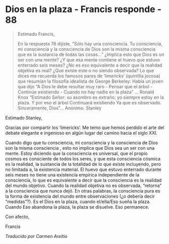 # Dios en la plaza - Francis responde - 88

>Estimado Francis,
>
>En la respuesta 76 dijiste, “Sólo hay una consciencia. Tu consciencia, mi consciencia y la consciencia de Dios son la misma consciencia que es la sustancia de todas las cosas…” ¿Implica esto que Dios es un ser con una mente? ¿Y que esa mente contiene el huevo que estuvo enterrado seis meses? ¿No es eso equivalente a decir que la realidad objetiva es real? ¿Que existe este o no siendo observada? Lo que dices me recuerda los famosos pares de ‘limericks’ (quintilla jocosa) que resumían la filosofía idealista de George Berkeley: Había un joven que dijo “A Dios le debe resultar muy raro - Pensar que el árbol - Continúe existiendo - Cuando no hay nadie en la plaza” … Ronald Knox “Estimado Señor: su asombro es extraño; yo siempre estoy en la plaza. Y por eso el árbol Continuará existiendo Ya que es observado. Sinceramente, Dios”… Anónimo. Stanley

Estimado Stanley,

Gracias por compartir los ‘limericks’. Me temo que hemos perdido el arte del debate elegante e ingenioso en algún lugar del camino hacia el siglo XXI.

Cuando digo que tu consciencia, mi consciencia y la consciencia de Dios son la misma consciencia , esto no implica que Dios sea un ser con una mente. Estoy diciendo que la consciencia es universal, que el propio cosmos es consciente de todos los seres, y que esta consciencia cósmica es la realidad, la sustancia de la totalidad de lo que existe incluyendo, pero no limitada a, la existencia material. El huevo que estuvo enterrado durante seis meses no tiene una existencia empírica independiente de la consciencia, lo que es equivalente a decir que la consciencia es la realidad del mundo objetivo. Cuando la realidad objetiva no es observada, “retorna” a la consciencia que nunca dejó. En otras palabras, la consciencia pura es la forma de existencia del mundo entre observaciones (¿o debería decir “medidas”?). Es el Dios en la plaza, cuando el/ella/Eso sueña la plaza. Cuando Eso abandona la plaza, la plaza se disuelve. Eso permanece.

Con afecto,

Francis

_Traducido por Carmen Areitio_


